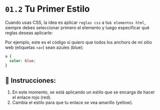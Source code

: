 # `01.2` Tu Primer Estilo

Cuando usas CSS, la idea es aplicar `reglas css` a tus` elementos html`, siempre debes seleccionar primero el elemento y luego especificar qué reglas deseas aplicarle:

Por ejemplo, este es el código si quiero que todos los anchors de mi sitio web (etiquetas `<a>`) sean azules (blue):

```css
a {
  color: blue;
}
```

## 📝 Instrucciones:

1. En este momento, se está aplicando un estilo que se encarga de hacer el enlace rojo (red).
2. Cambia el estilo para que tu enlace se vea amarillo (yellow).
